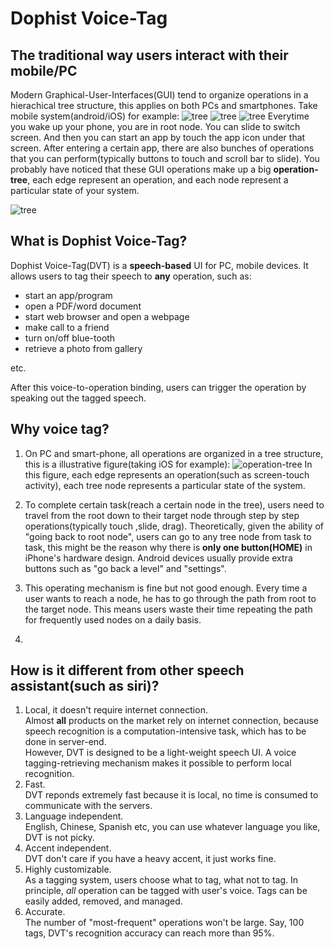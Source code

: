 Dophist Voice-Tag
===
The traditional way users interact with their mobile/PC
---
Modern Graphical-User-Interfaces(GUI) tend to organize operations in a hierachical tree structure, this applies on both PCs and smartphones.  Take mobile system(android/iOS) for example:
![tree](https://raw.github.com/dophist/launcher/master/misc/toptree.png)
![tree](https://raw.github.com/dophist/launcher/master/misc/midtree1.png)
![tree](https://raw.github.com/dophist/launcher/master/misc/midtree2.png)
Everytime you wake up your phone, you are in root node.  You can slide to switch screen.  And then you can start an app by touch the app icon under that screen.  After entering a certain app, there are also bunches of operations that you can perform(typically buttons to touch and scroll bar to slide).  You probably have noticed that these GUI operations make up a big __operation-tree__, each edge represent an operation, and each node represent a particular state of your system.

![tree](https://raw.github.com/dophist/launcher/master/misc/bigtree.png)

What is Dophist Voice-Tag?
---
Dophist Voice-Tag(DVT) is a __speech-based__ UI for PC, mobile devices. It allows users to tag their speech to __any__ operation, such as:
* start an app/program
* open a PDF/word document
* start web browser and open a webpage
* make call to a friend
* turn on/off blue-tooth
* retrieve a photo from gallery

etc.

After this voice-to-operation binding, users can trigger the operation by speaking out the tagged speech.

Why voice tag?
---
1. On PC and smart-phone, all operations are organized in a tree structure, this is a illustrative figure(taking iOS for example):
![operation-tree](https://raw.github.com/dophist/launcher/master/misc/tree.png)
In this figure, each edge represents an operation(such as screen-touch activity), each tree node represents a particular state of the system.

2. To complete certain task(reach a certain node in the tree), users need to travel from the root down to their target node through step by step operations(typically touch ,slide, drag).  Theoretically, given the ability of "going back to root node", users can go to any tree node from task to task, this might be the reason why there is __only one button(HOME)__ in iPhone's hardware design.  Android devices usually provide extra buttons such as "go back a level" and "settings".

3. This operating mechanism is fine but not good enough. Every time a user wants to reach a node, he has to go through the path from root to the target node.  This means users waste their time repeating the path for frequently used nodes on a daily basis.

4. 

How is it different from other speech assistant(such as siri)?
---
1. Local, it doesn't require internet connection.  
    Almost __all__ products on the market rely on internet connection, because speech recognition is a computation-intensive task, which has to be done in server-end.  
    However, DVT is designed to be a light-weight speech UI.  A voice tagging-retrieving mechanism makes it possible to perform local recognition.
2. Fast.  
    DVT reponds extremely fast because it is local, no time is consumed to communicate with the servers.
3. Language independent.  
    English, Chinese, Spanish etc, you can use whatever language you like, DVT is not picky.
4. Accent independent.  
    DVT don't care if you have a heavy accent, it just works fine.
5. Highly customizable.  
    As a tagging system, users choose what to tag, what not to tag.  In principle, *all* operation can be tagged with user's voice.  Tags can be easily added, removed, and managed.
6. Accurate.  
    The number of "most-frequent" operations won't be large.  Say, 100 tags, DVT's recognition accuracy can reach more than 95%.

